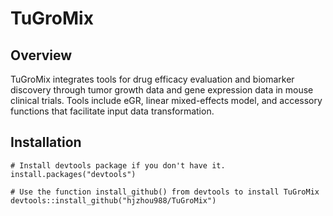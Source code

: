 # TuGroMix

## Overview

TuGroMix integrates tools for drug efficacy evaluation and biomarker discovery through tumor growth data and gene expression data in mouse clinical trials. Tools include eGR, linear mixed-effects model, and accessory functions that facilitate input data transformation. 

## Installation

```
# Install devtools package if you don't have it. 
install.packages("devtools")

# Use the function install_github() from devtools to install TuGroMix
devtools::install_github("hjzhou988/TuGroMix")
```

